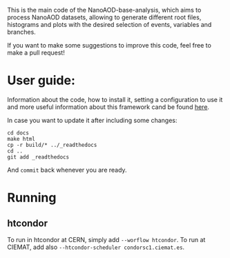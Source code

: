 This is the main code of the NanoAOD-base-analysis, which aims to process NanoAOD datasets, allowing to generate different root files, histograms and plots with the desired selection of events, variables and branches.

If you want to make some suggestions to improve this code, feel free to make a pull request!

# User guide:

Information about the code, how to install it, setting a configuration to use it and more useful information about this framework cand be found [here](https://nanoaod-base-analysis.readthedocs.io).

In case you want to update it after including some changes:
```
cd docs
make html
cp -r build/* ../_readthedocs
cd ..
git add _readthedocs
```

And `commit` back whenever you are ready.

# Running

## htcondor

To run in htcondor at CERN, simply add ```--worflow htcondor```. To run at CIEMAT, add also ```--htcondor-scheduler condorsc1.ciemat.es```.

